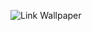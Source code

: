 ![Link Wallpaper](https://static.wikia.nocookie.net/zelda_gamepedia_en/images/5/51/TMC_Link_Artwork_12.png/revision/latest?cb=20210314141655)